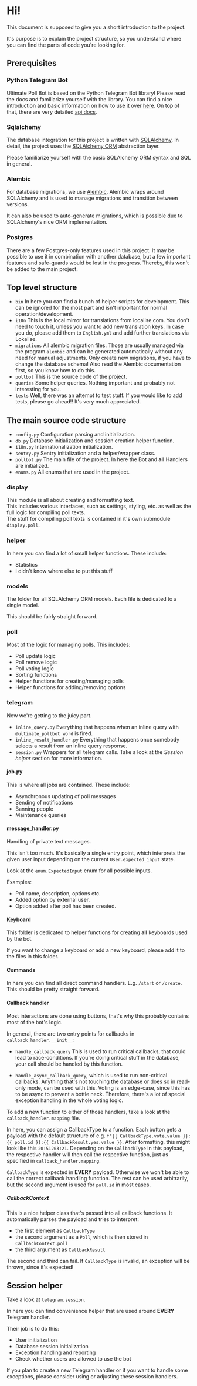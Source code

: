 # Hi!

This document is supposed to give you a short introduction to the project.

It's purpose is to explain the project structure, so you understand where you can find the parts of code you're looking for.

## Prerequisites

### Python Telegram Bot

Ultimate Poll Bot is based on the Python Telegram Bot library! Please read the docs and familiarize yourself with the library.
You can find a nice introduction and basic information on how to use it over [here](https://python-telegram-bot.org/).
On top of that, there are very detailed [api docs](https://python-telegram-bot.readthedocs.io/en/stable/).

### Sqlalchemy

The database integration for this project is written with [SQLAlchemy](https://www.sqlalchemy.org/).
In detail, the project uses the [SQLAlchemy ORM](https://docs.sqlalchemy.org/en/13/orm/) abstraction layer.

Please familiarize yourself with the basic SQLAlchemy ORM syntax and SQL in general.

### Alembic

For database migrations, we use [Alembic](https://alembic.sqlalchemy.org/en/latest/).
Alembic wraps around SQLAlchemy and is used to manage migrations and transition between versions.

It can also be used to auto-generate migrations, which is possible due to SQLAlchemy's nice ORM implementation.

### Postgres

There are a few Postgres-only features used in this project.
It may be possible to use it in combination with another database, but a few important features and safe-guards would be lost in the progress.
Thereby, this won't be added to the main project.

## Top level structure

- `bin` In here you can find a bunch of helper scripts for development.
        This can be ignored for the most part and isn't important for normal operation/development.
- `i18n` This is the local mirror for translations from localise.com.
        You don't need to touch it, unless you want to add new translation keys.
        In case you do, please add them to `English.yml` and add further translations via Lokalise.
- `migrations` All alembic migration files.
        Those are usually managed via the program `alembic` and can be generated automatically without any need for manual adjustments.
        Only create new migrations, if you have to change the database schema!
        Also read the Alembic documentation first, so you know how to do this.
- `pollbot` This is the source code of the project.
- `queries` Some helper queries. Nothing important and probably not interesting for you.
- `tests` Well, there was an attempt to test stuff. If you would like to add tests, please go ahead!! It's very much appreciated.

## The main source code structure

- `config.py` Configuration parsing and initialization.
- `db.py` Database initialization and session creation helper function.
- `i18n.py` Internationalization initialization.
- `sentry.py` Sentry initialization and a helper/wrapper class.
- `pollbot.py` The main file of the project. In here the Bot and **all** Handlers are initialized.
- `enums.py` All enums that are used in the project.

### display

This module is all about creating and formatting text. \
This includes various interfaces, such as settings, styling, etc. as well as the full logic for compiling poll texts. \
The stuff for compiling poll texts is contained in it's own submodule `display.poll`.

### helper

In here you can find a lot of small helper functions.
These include:

- Statistics
- I didn't know where else to put this stuff

### models

The folder for all SQLAlchemy ORM models.
Each file is dedicated to a single model.

This should be fairly straight forward.

### poll

Most of the logic for managing polls.
This includes:

- Poll update logic
- Poll remove logic
- Poll voting logic
- Sorting functions
- Helper functions for creating/managing polls
- Helper functions for adding/removing options

### telegram

Now we're getting to the juicy part.

- `inline_query.py` Everything that happens when an inline query with `@ultimate_pollbot word` is fired.
- `inline_result_handler.py` Everything that happens once somebody selects a result from an inline query response.
- `session.py` Wrappers for all telegram calls. Take a look at the _Session helper_ section for more information.

#### job.py

This is where all jobs are contained.
These include:

- Asynchronous updating of poll messages
- Sending of notifications
- Banning people
- Maintenance queries

#### message_handler.py

Handling of private text messages.

This isn't too much.
It's basically a single entry point, which interprets the given user input depending on the current `User.expected_input` state.

Look at the `enum.ExpectedInput` enum for all possible inputs.

Examples:

- Poll name, description, options etc.
- Added option by external user.
- Option added after poll has been created.

#### Keyboard

This folder is dedicated to helper functions for creating **all** keyboards used by the bot.

If you want to change a keyboard or add a new keyboard, please add it to the files in this folder.

#### Commands

In here you can find all direct command handlers. E.g. `/start` or `/create`.
This should be pretty straight forward.

#### Callback handler

Most interactions are done using buttons, that's why this probably contains most of the bot's logic.

In general, there are two entry points for callbacks in `callback_handler.__init__`:

- `handle_callback_query` This is used to run critical callbacks, that could lead to race-conditions.
    If you're doing critical stuff in the database, your call should be handled by this function.

- `handle_async_callback_query`, which is used to run non-critical callbacks.
    Anything that's not touching the database or does so in read-only mode, can be used with this.
    Voting is an edge-case, since this has to be async to prevent a bottle neck.
    Therefore, there's a lot of special exception handling in the whole voting logic.

To add a new function to either of those handlers, take a look at the `callback_handler.mapping` file.

In here, you can assign a CallbackType to a function.
Each button gets a payload with the default structure of e.g. `f"{{ CallbackType.vote.value }}:{{ poll.id }}:{{ CallbackResult.yes.value }}`.
After formatting, this might look like this `20:51203:21`.
Depending on the `CallbackType` in this payload, the respective handler will then call the respective function, just as specified in `callback_handler.mapping`.

`CallbackType` is expected in **EVERY** payload. Otherwise we won't be able to call the correct callback handling function.
The rest can be used arbitrarily, but the second argument is used for `poll.id` in most cases.

##### CallbackContext

This is a nice helper class that's passed into all callback functions.
It automatically parses the payload and tries to interpret:

- the first element as `CallbackType`
- the second argument as a `Poll`, which is then stored in `CallbackContext.poll`
- the third argument as `CallbackResult`

The second and third can fail.
If `CallbackType` is invalid, an exception will be thrown, since it's expected!

## Session helper

Take a look at `telegram.session`.

In here you can find convenience helper that are used around **EVERY** Telegram handler.

Their job is to do this:

- User initialization
- Database session initialization
- Exception handling and reporting
- Check whether users are allowed to use the bot

If you plan to create a new Telegram handler or if you want to handle some exceptions, please consider using or adjusting these session handlers.
